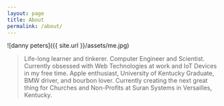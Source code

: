 ```yaml
---
layout: page
title: About
permalink: /about/
---
```


![danny peters]({{ site.url }}/assets/me.jpg)


> Life-long learner and tinkerer. Computer Engineer and Scientist. Currently obsessed with Web Technologies at work and IoT Devices in my free time. Apple enthusiast, University of Kentucky Graduate, BMW driver, and bourbon lover. Currently creating the next great thing for Churches and Non-Profits at Suran Systems in Versailles, Kentucky.
